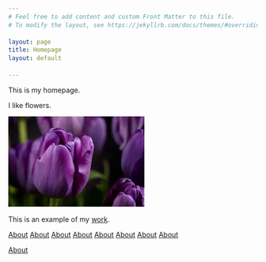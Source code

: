 ```yaml
---
# Feel free to add content and custom Front Matter to this file.
# To modify the layout, see https://jekyllrb.com/docs/themes/#overriding-theme-defaults

layout: page
title: Homepage
layout: default

---
```

This is my homepage.

I like flowers.

![flowers](/flower.jpeg)

This is an example of my [work](pages/brochure-web.pdf).

[About](pages/About.html)
[About](/pages/About/)
[About](pages/About.markdown)
[About](/pages/About.html)
[About](pages/About)
[About](pages/About/)
[About](/About/)
[About](/About.html)

[About](pages/about.markdown)
